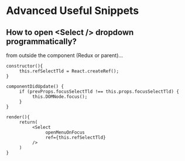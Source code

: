 # Advanced Useful Snippets

## How to open &lt;Select /&gt; dropdown programmatically?

from outside the component \(Redux or parent\)...

```text
constructor(){
     this.refSelectTld = React.createRef();
}

componentDidUpdate() {
     if (prevProps.focusSelectTld !== this.props.focusSelectTld) {
          this.DOMNode.focus();
     }
}

render(){
     return(
          <Select
               openMenuOnFocus
               ref={this.refSelectTld}
          />
     )
}
```

